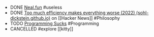 - DONE [Neal.fun](https://neal.fun/) #useless
- DONE [Too much efficiency makes everything worse (2022) (sohl-dickstein.github.io)](https://news.ycombinator.com/item?id=41684082) on [[Hacker News]] #Philosophy
- TODO [Programming Sucks](https://www.stilldrinking.org/programming-sucks) #Programming
- CANCELLED #explore [[kitty]]